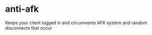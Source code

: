 # anti-afk
Keeps your client logged in and circumvents AFK system and random disconnects that occur
